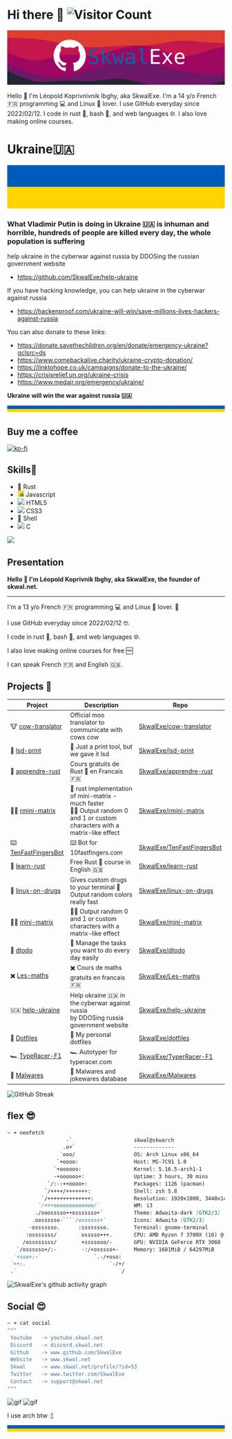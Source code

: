 

# Hi there 👋 ![Visitor Count](https://profile-counter.glitch.me/%7BSkwalExe%7D/count.svg)

![banner](banner.png)

Hello 👋 I'm Léopold Koprivnivnik Ibghy, aka SkwalExe. I'm a 14 y/o French 🇫🇷 programming 💻 and Linux 🐧 lover. I use GitHub everyday since 2022/02/12. I code in rust 🦀, bash 🐚, and web languages 🌐. I also love making online courses.

# Ukraine🇺🇦

<img src="ukraine.jpg" width="100%" height="100px" />

### **What Vladimir Putin is doing in Ukraine 🇺🇦 is inhuman and horrible, hundreds of people are killed every day, the whole population is suffering**
help ukraine in the cyberwar against russia by DDOSing the russian government website 
- https://github.com/SkwalExe/help-ukraine

If you have hacking knowledge, you can help ukraine in the cyberwar against russia
- https://hackenproof.com/ukraine-will-win/save-millions-lives-hackers-against-russia

You can also donate to these links:
- https://donate.savethechildren.org/en/donate/emergency-ukraine?gclsrc=ds
- https://www.comebackalive.charity/ukraine-crypto-donation/
- https://linktohope.co.uk/campaigns/donate-to-the-ukraine/
- https://crisisrelief.un.org/ukraine-crisis
- https://www.medair.org/emergency/ukraine/

**Ukraine will win the war against russia 🇺🇦**

<img src="https://raw.githubusercontent.com/SkwalExe/SkwalExe/main/ukraine.jpg" width="100%" height="15px" />


## Buy me a coffee
[![ko-fi](https://ko-fi.com/img/githubbutton_sm.svg)](https://ko-fi.com/W7W7AMXI6)


## Skills🤹

- 🦀 Rust
- <img src="https://raw.githubusercontent.com/voodootikigod/logo.js/master/js.png" width="15px" > Javascript
- <img src="https://upload.wikimedia.org/wikipedia/commons/thumb/6/61/HTML5_logo_and_wordmark.svg/1200px-HTML5_logo_and_wordmark.svg.png" width="15px" > HTML5
- <img src="https://upload.wikimedia.org/wikipedia/commons/thumb/d/d5/CSS3_logo_and_wordmark.svg/640px-CSS3_logo_and_wordmark.svg.png" width="15px" > CSS3
- 🐚 Shell
- <img src="https://upload.wikimedia.org/wikipedia/commons/thumb/1/18/C_Programming_Language.svg/1200px-C_Programming_Language.svg.png" width="15px"> C


<img height="150px"  src="https://github-readme-stats.vercel.app/api/top-langs/?username=SkwalExe&theme=dracula&layout=compact">



## Presentation 
**Hello 👋 I'm Léopold Koprivnik Ibghy, aka SkwalExe, the founder of skwal.net.**

---

I'm a 13 y/o French 🇫🇷 programming 💻 and Linux 🐧 lover. 💖

I use GitHub everyday since 2022/02/12 🤓. 

I code in rust 🦀, bash 🐚, and web languages 🌐. 

I also love making online courses for free 🆓 

I can speak French 🇫🇷 and English 🇬🇧.

## Projects 🚧

| Project                                                              | Description                                                                                                                   | Repo                                                                        |
| -------------------------------------------------------------------- | ----------------------------------------------------------------------------------------------------------------------------- | --------------------------------------------------------------------------- |
| 🐮 [cow-translator](https://skwalexe.github.io/cow-translator)        | Official moo translator to communicate with cows cow                                                                          | [SkwalExe/cow-translator](https://github.com/SkwalExe/cow-translator)       |
| 🧪 [lsd-print](https://skwalexe.github.io/lsd-print)                  | 🧪 Just a print tool, but we gave it lsd                                                                                       | [SkwalExe/lsd-print](https://github.com/SkwalExe/lsd-print)                 |
| 🦀 [apprendre-rust](https://skwalexe.github.io/apprendre-rust)        | Cours gratuits de Rust 🦀 en Francais 🇫🇷                                                                                        | [SkwalExe/apprendre-rust](https://github.com/SkwalExe/apprendre-rust/)      |
| 👨‍💻 [rmini-matrix](https://skwalexe.github.io/rmini-matrix)            | 🦀 rust implementation of mini-matrix - much faster <br>👨‍💻 Output random 0 and 1 or custom characters with a matrix-like effect | [SkwalExe/rmini-matrix](https://github.com/SkwalExe/rmini-matrix)           |
| ⌨️ [TenFastFingersBot](https://skwalexe.github.io/TenFastFingersBot/) | ⌨️ Bot for 10fastfingers.com                                                                                                   | [SkwalExe/TenFastFingersBot](https://github.com/SkwalExe/TenFastFingersBot) |
| 🦀 [learn-rust](https://skwalexe.github.io/learn-rust)                | Free Rust 🦀 course in English 🇬🇧                                                                                               | [SkwalExe/learn-rust](https://github.com/SkwalExe/learn-rust/)              |
| 🧪 [linux-on-drugs](https://skwalexe.github.io/linux-on-drugs)        | Gives custom drugs to your terminal 💊 <br>Output random colors really fast                                                    | [SkwalExe/linux-on-drugs](https://github.com/SkwalExe/linux-on-drugs)       |
| 👨‍💻 [mini-matrix](https://skwalexe.github.io/mini-matrix)              | 👨‍💻 Output random 0 and 1 or custom characters with a matrix-like effect                                                        | [SkwalExe/mini-matrix](https://github.com/SkwalExe/mini-matrix)             |
| 📜 [dtodo](https://skwalexe.github.io/dtodo)                          | 📜 Manage the tasks you want to do every day easily                                                                            | [SkwalExe/dtodo](https://github.com/SkwalExe/dtodo)                         |
| ✖️ [Les-maths](https://skwalexe.github.io/les-maths)                  | ✖️ Cours de maths gratuits en francais 🇫🇷                                                                                       | [SkwalExe/Les-maths](https://github.com/SkwalExe/les-maths/)                |
| 🇺🇦 [help-ukraine](https://skwalexe.github.io/help-ukraine)            | Help ukraine 🇺🇦 in the cyberwar against russia <br>by DDOSing russia government website                                        | [SkwalExe/help-ukraine](https://github.com/SkwalExe/help-ukraine/)          |
| 💠 [Dotfiles](https://skwalexe.github.io/dotfiles)                    | 💠 My personal dotfiles                                                                                                        | [SkwalExe/dotfiles](https://github.com/SkwalExe/dotfiles)                   |
| 🏎️ [TypeRacer-F1](https://skwalexe.github.io/TypeRacer-F1/)           | 🏎️ Autotyper for typeracer.com                                                                                                 | [SkwalExe/TyperRacer-F1](https://github.com/SkwalExe/TypeRacer-F1)          |
| 👹 [Malwares](https://skwalexe.github.io/Malwares)                    | 👹 Malwares and jokewares database                                                                                             | [SkwalExe/Malwares](https://github.com/SkwalExe/Malwares)                   |

![GitHub Streak](https://github-readme-streak-stats.herokuapp.com?user=SkwalExe&theme=black-ice&date_format=M%20j%5B%2C%20Y%5D&hide_border=true)

## flex 😎
```md
~ ➜ neofetch
                   -`                    skwal@skwarch 
                  .o+`                   ------------- 
                 `ooo/                   OS: Arch Linux x86_64 
                `+oooo:                  Host: MS-7C91 1.0 
               `+oooooo:                 Kernel: 5.16.5-arch1-1 
               -+oooooo+:                Uptime: 3 hours, 30 mins 
             `/:-:++oooo+:               Packages: 1126 (pacman) 
            `/++++/+++++++:              Shell: zsh 5.8 
           `/++++++++++++++:             Resolution: 1920x1080, 3440x1440 
          `/+++ooooooooooooo/`           WM: i3 
         ./ooosssso++osssssso+`          Theme: Adwaita-dark [GTK2/3] 
        .oossssso-````/ossssss+`         Icons: Adwaita [GTK2/3] 
       -osssssso.      :ssssssso.        Terminal: gnome-terminal 
      :osssssss/        osssso+++.       CPU: AMD Ryzen 7 3700X (16) @ 3.600GHz 
     /ossssssss/        +ssssooo/-       GPU: NVIDIA GeForce RTX 3060 
   `/ossssso+/:-        -:/+osssso+-     Memory: 1681MiB / 64297MiB 
  `+sso+:-`                 `.-/+oso:
 `++:.                           `-/+/                           
 .`                                 `/
```
![SkwalExe's github activity graph](https://activity-graph.herokuapp.com/graph?username=SkwalExe&theme=dracula)

## Social   😍
```bash
~ ➜ cat social 
"""
 Youtube   -> youtube.skwal.net
 Discord   -> discord.skwal.net 
 Github    -> www.github.com/SkwalExe
 Website   -> www.skwal.net
 Skwal     -> www.skwal.net/profile/?id=53
 Twitter   -> www.twitter.com/SkwalExe
 Contact   -> support@skwal.net
"""
```

![gif](https://c.tenor.com/KBe_nw4IL2QAAAAC/matrix-code.gif) ![gif](https://68.media.tumblr.com/c8771963d5c44402c541fa083386e8bc/tumblr_or7f5r6zei1tlmx1vo1_250.gif) 

I use arch btw :]

<a href="https://github.com/SkwalExe#ukraine"><img src="https://raw.githubusercontent.com/SkwalExe/SkwalExe/main/ukraine.jpg" width="100%" height="15px" /></a>
